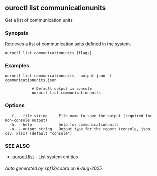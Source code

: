 ## ouroctl list communicationunits

Get a list of communication units

### Synopsis

Retrieves a list of communication units defined in the system.

```
ouroctl list communicationunits [flags]
```

### Examples

```
ouroctl list communicationunits --output json -f communicationunits.json

			# Default output is console
			ouroctl list communicationunits
```

### Options

```
  -f, --file string     File name to save the output (required for non-console output)
  -h, --help            help for communicationunits
  -o, --output string   Output type for the report (console, json, csv, xlsx) (default "console")
```

### SEE ALSO

* [ouroctl list](ouroctl_list.md)	 - List system entities

###### Auto generated by spf13/cobra on 6-Aug-2025

